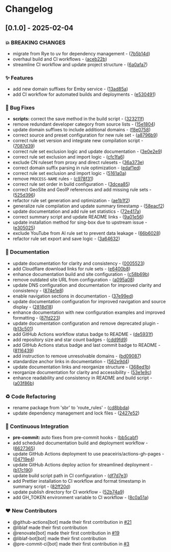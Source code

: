 # Changelog

## [0.1.0] - 2025-02-04

### 💥 BREAKING CHANGES

- migrate from Rye to uv for dependency management - ([7b5b14d](https://github.com/liblaf/route-rules/commit/7b5b14d081482ee1b60c1b9049ba70bacb263df0))
- overhaul build and CI workflows - ([aceb22b](https://github.com/liblaf/route-rules/commit/aceb22b976c1e1eaccc5fbcf7722ea1e59b4f814))
- streamline CI workflow and update project structure - ([6a0afa7](https://github.com/liblaf/route-rules/commit/6a0afa7e2135c5c75e3c1f47cc628d079e32423c))

### ✨ Features

- add new domain suffixes for Emby service - ([13ad85a](https://github.com/liblaf/route-rules/commit/13ad85a7d788bbb6734b9f42d2e2ccbcf4c80a6b))
- add CI workflow for automated builds and deployments - ([e530491](https://github.com/liblaf/route-rules/commit/e530491ea40717fbd146b986de2619908c148191))

### 🐛 Bug Fixes

- **scripts:** correct the save method in the build script - ([323211f](https://github.com/liblaf/route-rules/commit/323211fefdf68046723a229670657f3717b44784))
- remove redundant developer category from source lists - ([15e1804](https://github.com/liblaf/route-rules/commit/15e18040aede763e892225366c6077051b9401e9))
- update domain suffixes to include additional domains - ([f8e0758](https://github.com/liblaf/route-rules/commit/f8e0758805460a1f15809b8270991babd9b037e0))
- correct source and preset configuration for new rule set - ([a8796b9](https://github.com/liblaf/route-rules/commit/a8796b9b2b5825adde7fde78b9527654e84f5641))
- correct rule set version and integrate new compilation script - ([7087d39](https://github.com/liblaf/route-rules/commit/7087d39479957715924cd3332727aedea08d9b8d))
- correct rule set exclusion logic and update documentation - ([3e0e2e9](https://github.com/liblaf/route-rules/commit/3e0e2e94da5cee05ee2653bbc559436b080299b8))
- correct rule set exclusion and import logic - ([cfc1fa6](https://github.com/liblaf/route-rules/commit/cfc1fa674d248c7e4eadd4b9993ca6c2cd59f039))
- exclude CN ruleset from proxy and direct rulesets - ([36a373e](https://github.com/liblaf/route-rules/commit/36a373e90d1169a556c7aae2a3349a16aceca853))
- correct domain suffix parsing in rule optimization - ([edaf1ed](https://github.com/liblaf/route-rules/commit/edaf1ed575c023bcc3d086760b0782e01a990152))
- correct rule set exclusion and import logic - ([5161a0a](https://github.com/liblaf/route-rules/commit/5161a0aab514b448a2c6b2a64a9d244673aa0638))
- remove `PROCESS-NAME` rules - ([c978f31](https://github.com/liblaf/route-rules/commit/c978f31833a8a36d9dce38c0775c1302a7ee6bf6))
- correct rule set order in build configuration - ([3dcea85](https://github.com/liblaf/route-rules/commit/3dcea85a16eb16e477f62a1eee03a6ef16771b4f))
- correct GeoSite and GeoIP references and add missing rule sets - ([525d396](https://github.com/liblaf/route-rules/commit/525d3966167e40a9b55ccff6df45fa5316ee4a83))
- refactor rule set generation and optimization - ([ae1b1f2](https://github.com/liblaf/route-rules/commit/ae1b1f20c09e4431db495650c123975d7b3dedd9))
- generalize rule compilation and update summary timestamp - ([58eacf2](https://github.com/liblaf/route-rules/commit/58eacf22777533e14c6654b69e2f96020ba1b562))
- update documentation and add rule set statistics - ([72e417a](https://github.com/liblaf/route-rules/commit/72e417a435f811755f045e6a9d61ac4ec48cbe70))
- correct summary script and update README links - ([9a01e56](https://github.com/liblaf/route-rules/commit/9a01e56b4fb33b5e99f5681178f32175b843bf54))
- update installation method for sing-box due to upstream issue - ([e305025](https://github.com/liblaf/route-rules/commit/e3050252e2f176101c0874676a7add3acd11a0d2))
- exclude YouTube from AI rule set to prevent data leakage - ([66b6028](https://github.com/liblaf/route-rules/commit/66b602834c8879c302d87bdd09fef4766e7e5d2d))
- refactor rule set export and save logic - ([3a64632](https://github.com/liblaf/route-rules/commit/3a6463200a3a6c803e5cab4a47bc39efde58745f))

### 📝 Documentation

- update documentation for clarity and consistency - ([0005523](https://github.com/liblaf/route-rules/commit/00055231811c88d1ac7b3dfa8666fc927c5945a2))
- add Cloudflare download links for rule sets - ([e6400b8](https://github.com/liblaf/route-rules/commit/e6400b859f51b761cce77eb8df41a0727405fd49))
- enhance documentation build and site configuration - ([c58b69b](https://github.com/liblaf/route-rules/commit/c58b69bca19677f77e1fef19a635d52caaafc34e))
- remove outdated site URL from configuration - ([a095a08](https://github.com/liblaf/route-rules/commit/a095a08f481b45bae845bb3a2f67c14477b430d5))
- update DNS configuration and documentation for improved clarity and consistency - ([874e1e8](https://github.com/liblaf/route-rules/commit/874e1e88951d26bc72d5c4b732021d824fd0a530))
- enable navigation sections in documentation - ([37e99ed](https://github.com/liblaf/route-rules/commit/37e99ede8064ba42bc0c2a52f83480b99028cd4e))
- update documentation configuration for improved navigation and source display - ([2818d18](https://github.com/liblaf/route-rules/commit/2818d186354e611a1b977006e2dbd5509925632c))
- enhance documentation with new configuration examples and improved formatting - ([87fd223](https://github.com/liblaf/route-rules/commit/87fd2236f5d13c8bffa2fcf7049318daf7766a6f))
- update documentation configuration and remove deprecated plugin - ([b13c501](https://github.com/liblaf/route-rules/commit/b13c501dcc30dc4beb478081dacef5c8aaaacf3a))
- add GitHub Actions workflow status badge to README - ([de5931f](https://github.com/liblaf/route-rules/commit/de5931f08109eca11d03018d7b94470f1c980412))
- add repository size and star count badges - ([cdd9fd9](https://github.com/liblaf/route-rules/commit/cdd9fd98fd708a006f4bd68845f060be075cdfe8))
- add GitHub Actions status badge and last commit badge to README - ([8116439](https://github.com/liblaf/route-rules/commit/8116439bbbaa8d310dc689d8e2ca7d78ae8014bb))
- add instruction to remove unresolvable domains - ([bd09087](https://github.com/liblaf/route-rules/commit/bd090879d186f504c407f2238ede55827f69aff0))
- standardize anchor links in documentation - ([562e9d4](https://github.com/liblaf/route-rules/commit/562e9d46a56e93ecd89de95baa2d9b97e7a9f074))
- update documentation links and reorganize structure - ([368ed1b](https://github.com/liblaf/route-rules/commit/368ed1b69130c59581c5cfa9e2e13867a4eeaac5))
- reorganize documentation for clarity and accessibility - ([53e1e9c](https://github.com/liblaf/route-rules/commit/53e1e9c723c02e3f7a6290a09d7eed4d1473742f))
- enhance readability and consistency in README and build script - ([a03f86b](https://github.com/liblaf/route-rules/commit/a03f86bba12122ffe20cffcaa7c97225c64aa7a9))

### ♻ Code Refactoring

- rename package from 'sbr' to 'route_rules' - ([cd8bbda](https://github.com/liblaf/route-rules/commit/cd8bbda8357b1af4925b95921dd7f0a8b125f4c5))
- update dependency management and lock files - ([2427e52](https://github.com/liblaf/route-rules/commit/2427e52bc31dd14d5def2150ca174ea1a2da20c9))

### 🔧 Continuous Integration

- **pre-commit:** auto fixes from pre-commit hooks - ([bb5cabf](https://github.com/liblaf/route-rules/commit/bb5cabf5539214c1a12c00e3c9cf7148888f8587))
- add scheduled documentation build and deployment workflow - ([6627365](https://github.com/liblaf/route-rules/commit/66273659b7c4e8a803f2cb263c3c1ed8c42814c6))
- update GitHub Actions deployment to use peaceiris/actions-gh-pages - ([04719e4](https://github.com/liblaf/route-rules/commit/04719e4dbd23dffc9a686261d44c8356a21cc5a5))
- update GitHub Actions deploy action for streamlined deployment - ([b17c190](https://github.com/liblaf/route-rules/commit/b17c190c6b769ec3a4af6601641304918c0e7d39))
- update build script path in CI configuration - ([df7d7e3](https://github.com/liblaf/route-rules/commit/df7d7e30f1c87d4fe333e56bb4cfe0032ba7ad66))
- add Prettier installation to CI workflow and format timestamp in summary script - ([82ff20d](https://github.com/liblaf/route-rules/commit/82ff20d2a0604d2934c161203b84eb39a7fdf75c))
- update publish directory for CI workflow - ([52b74a9](https://github.com/liblaf/route-rules/commit/52b74a9778c647b6582d1c83ad9a740055d9ed96))
- add GH_TOKEN environment variable to CI workflow - ([8c0a51a](https://github.com/liblaf/route-rules/commit/8c0a51aec206a962066c1b6eafa69e9c0cc99c9e))

### ❤️ New Contributors

- @github-actions[bot] made their first contribution in [#21](https://github.com/liblaf/route-rules/pull/21)
- @liblaf made their first contribution
- @renovate[bot] made their first contribution in [#19](https://github.com/liblaf/route-rules/pull/19)
- @liblaf-bot[bot] made their first contribution
- @pre-commit-ci[bot] made their first contribution in [#3](https://github.com/liblaf/route-rules/pull/3)
